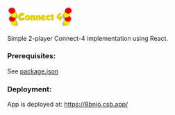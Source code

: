 <img src="https://github.com/guryaniv/reactConnect4/blob/master/src/connect4logo.png" width=30% alt="Connect4"></img>

Simple 2-player Connect-4 implementation using React.
### Prerequisites:
See <a href="https://github.com/guryaniv/reactConnect4/blob/master/package.json">package.json</a>

### Deployment:
App is deployed at: https://8bnio.csb.app/
